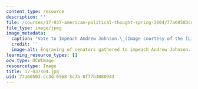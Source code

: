 ```yaml
---
content_type: resource
description: ''
file: /courses/17-037-american-political-thought-spring-2004/77a60503cc3d69685c7b0f77b3080943_17-037s04.jpg
file_type: image/jpeg
image_metadata:
  caption: "Vote to Impeach Andrew Johnson.\_(Image courtesy of the [Library of Congress](http://www.loc.gov).)"
  credit: ''
  image-alt: Engraving of senators gathered to impeach Andrew Johnson.
learning_resource_types: []
ocw_type: OCWImage
resourcetype: Image
title: 17-037s04.jpg
uid: 77a60503-cc3d-6968-5c7b-0f77b3080943
---
```

